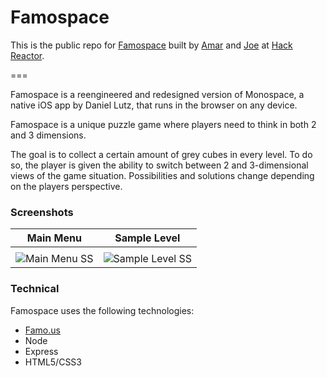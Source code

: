 Famospace
===
This is the public repo for [Famospace](https://www.Famospace.com/) built by [Amar](https://github.com/theamarpatel) and [Joe](https://github.com/joedou) at [Hack Reactor](http://www.hackreactor.com/).

===

Famospace is a reengineered and redesigned version of Monospace, a native iOS app by Daniel Lutz, that runs in the browser on any device.

Famospace is a unique puzzle game where players need to think in both 2 and 3 dimensions.

The goal is to collect a certain amount of grey cubes in every level. To do so, the player is given the ability to switch between 2 and 3-dimensional views of the game situation. Possibilities and solutions change depending on the players perspective.

### Screenshots
| Main Menu | Sample Level |
|:-----------:|:------------:|
| | |
| ![Main Menu SS](http://i.imgur.com/wpjKXmB.png)|![Sample Level SS](http://i.imgur.com/mESJEke.png) |

### Technical

Famospace uses the following technologies:
  - [Famo.us](http://www.famo.us)
  - Node
  - Express
  - HTML5/CSS3
